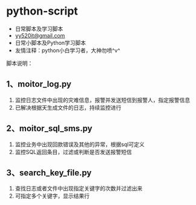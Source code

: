 # python-script
- 日常脚本及学习脚本
- yy520it@gmail.com
- 日常小脚本及Python学习脚本
- 友情注释：python小白学习者，大神勿喷^v^


脚本说明：
## 1、moitor_log.py ##
1. 监控日志文件中出现的灾难信息，报警并发送短信到报警人，指定报警信息
1. 已解决根据天生成文件的日志，持续监控进行

## 2、moitor_sql_sms.py ##
1. 监控业务中出现回款错误及其他的异常，根据sql可定义
1. 监控SQL返回条目，过滤或判断是否发送报警短信

## 3、search_key_file.py ##
1. 查找日志或者文件中出现指定关键字的次数并过滤出来
1. 可指定多个关键字，显示结果行